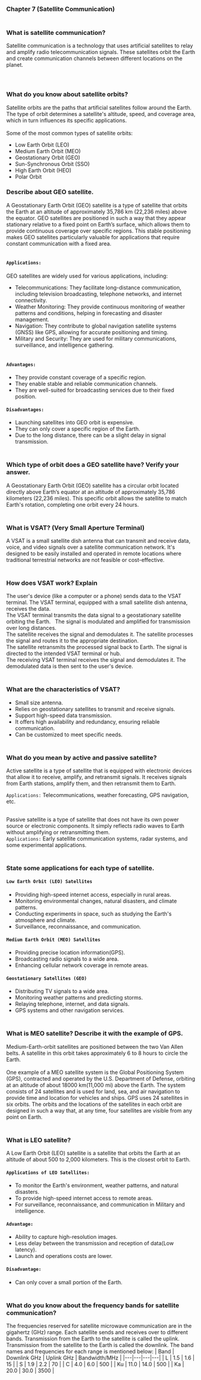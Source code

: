 ### Chapter 7 (Satellite Communication)

### **<br/>What is satellite communication?**
Satellite communication is a technology that uses artificial satellites to relay and amplify radio telecommunication signals. 
These satellites orbit the Earth and create communication channels between different locations on the planet.<br/><br/>

### **<br/>What do you know about satellite orbits?**
Satellite orbits are the paths that artificial satellites follow around the Earth.<br/>
The type of orbit determines a satellite's altitude, speed, and coverage area, which in turn influences its specific applications.<br/><br/>
Some of the most common types of satellite orbits: <br/>
  - Low Earth Orbit (LEO)
  - Medium Earth Orbit (MEO)
  - Geostationary Orbit (GEO)
  - Sun-Synchronous Orbit (SSO)
  - High Earth Orbit (HEO)
  - Polar Orbit

### **<be/>Describe about GEO satellite.**
A Geostationary Earth Orbit (GEO) satellite is a type of satellite that orbits the Earth at an altitude of approximately 35,786 km (22,236 miles) above the equator. GEO satellites are positioned in such a way that they appear stationary relative to a fixed point on Earth’s surface, which allows them to provide continuous coverage over specific regions. This stable positioning makes GEO satellites particularly valuable for applications that require constant communication with a fixed area.<br/><br/>
#### `Applications:`<br/>
GEO satellites are widely used for various applications, including:<br/>
  - Telecommunications: They facilitate long-distance communication, including television broadcasting, telephone networks, and internet connectivity.
  - Weather Monitoring: They provide continuous monitoring of weather patterns and conditions, helping in forecasting and disaster management.
  - Navigation: They contribute to global navigation satellite systems (GNSS) like GPS, allowing for accurate positioning and timing.
  - Military and Security: They are used for military communications, surveillance, and intelligence gathering.
<br/><br/>

#### `Advantages:`<br/>
  - They provide constant coverage of a specific region.
  - They enable stable and reliable communication channels.
  - They are well-suited for broadcasting services due to their fixed position.


#### `Disadvantages:`<br/>
  - Launching satellites into GEO orbit is expensive.
  - They can only cover a specific region of the Earth.
  - Due to the long distance, there can be a slight delay in signal transmission.

### **<br/>Which type of orbit does a GEO satellite have? Verify your answer.**
A Geostationary Earth Orbit (GEO) satellite has a circular orbit located directly above Earth’s equator at an altitude of approximately 35,786 kilometers (22,236 miles). This specific orbit allows the satellite to match Earth's rotation, completing one orbit every 24 hours.<br/>

### **<br/>What is VSAT? (Very Small Aperture Terminal)**
A VSAT is a small satellite dish antenna that can transmit and receive data, voice, and video signals over a satellite communication network. It's designed to be easily installed and operated in remote locations where traditional terrestrial networks are not feasible or cost-effective.<br/>


### **<br/>How does VSAT work? Explain**
The user's device (like a computer or a phone) sends data to the VSAT terminal.
The VSAT terminal, equipped with a small satellite dish antenna, receives the data.<br/>
The VSAT terminal transmits the data signal to a geostationary satellite orbiting the Earth.   
The signal is modulated and amplified for transmission over long distances.<br/>
The satellite receives the signal and demodulates it.
The satellite processes the signal and routes it to the appropriate destination.<br/>
 The satellite retransmits the processed signal back to Earth.
The signal is directed to the intended VSAT terminal or hub.<br/>
The receiving VSAT terminal receives the signal and demodulates it.
The demodulated data is then sent to the user's device.<br/>
 


### **<br/>What are the characteristics of VSAT?**
  - Small size antenna.
  - Relies on geostationary satellites to transmit and receive signals.
  - Support high-speed data transmission.
  - It offers high availability and redundancy, ensuring reliable communication.
  - Can be customized to meet specific needs.

### **<br/>What do you mean by active and passive satellite?**
Active satellite is a type of satellite that is equipped with electronic devices that allow it to receive, amplify, and retransmit signals. It receives signals from Earth stations, amplify them, and then retransmit them to Earth.<br/>

`Applications:` Telecommunications, weather forecasting, GPS navigation, etc.<br/><br/>

Passive satellite is a type of satellite that does not have its own power source or electronic components. It simply reflects radio waves to Earth without amplifying or retransmitting them. <br/>
`Applications:` Early satellite communication systems, radar systems, and some experimental applications.<br/>

### **<br/>State some applications for each type of satellite.**<br/>
#### `Low Earth Orbit (LEO) Satellites`
  - Providing high-speed internet access, especially in rural areas.
  - Monitoring environmental changes, natural disasters, and climate patterns.
  - Conducting experiments in space, such as studying the Earth's atmosphere and climate.
  - Surveillance, reconnaissance, and communication.<br/>
#### `Medium Earth Orbit (MEO) Satellites`
  - Providing precise location information(GPS).
  - Broadcasting radio signals to a wide area.
  - Enhancing cellular network coverage in remote areas.<br/>
#### `Geostationary Satellites (GEO)`
  - Distributing TV signals to a wide area.
  - Monitoring weather patterns and predicting storms.
  - Relaying telephone, internet, and data signals.
  - GPS systems and other navigation services.


### **<br/>What is MEO satellite?  Describe it with the example of GPS.**
Medium-Earth-orbit satellites are positioned between the two Van Allen belts.
A satellite in this orbit takes approximately 6 to 8 hours to circle the Earth.<br/><br/>
One example of a MEO satellite system is the Global Positioning  System (GPS), contracted and operated by the U.S. Department of Defense, orbiting at an altitude of about 18000 km(11,000 mi) above the Earth. The system consists of 24 satellites and is used for land, sea, and air navigation to provide time and location for vehicles and ships. GPS uses 24 satellites in six orbits. The orbits and the locations of the satellites in each orbit are designed in such a way that, at any time, four satellites are visible from any point on Earth.<br/>


### **<br/>What is LEO satellite?**
A Low Earth Orbit (LEO) satellite is a satellite that orbits the Earth at an altitude of about 500 to 2,000 kilometers. This is the closest orbit to Earth.<br/>

#### `Applications of LEO Satellites:`<br/>
  - To monitor the Earth's environment, weather patterns, and natural disasters.
  - To provide high-speed internet access to remote areas.
  - For surveillance, reconnaissance, and communication in Military and intelligence.<br/>
  
#### `Advantage:`<br/>
  - Ability to capture high-resolution images.
  - Less delay between the transmission and reception of data(Low latency).
  - Launch and operations costs are lower.<br/>
  
#### `Disadvantage:`<br/>
  - Can only cover a small portion of the Earth.
   

### **<br/>What do you know about the frequency bands for satellite communication?**
The frequencies reserved for satellite microwave communication are in the gigahertz (GHz) range. Each satellite sends and receives over to different bands. Transmission from the Earth to the satellite is called the uplink. Transmission from the satellite to the Earth is called the downlink. The band names and frequencies for each range is mentioned below:
| Band | Downlink GHz | Uplink GHz | Bandwidth/MHz |
|---|---|---|---|
| L | 1.5 | 1.6 | 15 |
| S | 1.9 | 2.2 | 70 |
| C | 4.0 | 6.0 | 500 |
| Ku | 11.0 | 14.0 | 500 |
| Ka | 20.0 | 30.0 | 3500 |

 




